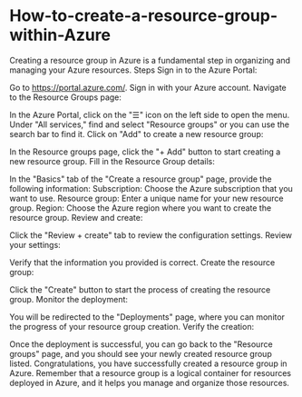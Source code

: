 # How-to-create-a-resource-group-within-Azure
 Creating a resource group in Azure is a fundamental step in organizing and managing your Azure resources.
Steps
Sign in to the Azure Portal:

Go to https://portal.azure.com/.
Sign in with your Azure account.
Navigate to the Resource Groups page:

In the Azure Portal, click on the "☰" icon on the left side to open the menu.
Under "All services," find and select "Resource groups" or you can use the search bar to find it.
Click on "Add" to create a new resource group:

In the Resource groups page, click the "+ Add" button to start creating a new resource group.
Fill in the Resource Group details:

In the "Basics" tab of the "Create a resource group" page, provide the following information:
Subscription: Choose the Azure subscription that you want to use.
Resource group: Enter a unique name for your new resource group.
Region: Choose the Azure region where you want to create the resource group.
Review and create:

Click the "Review + create" tab to review the configuration settings.
Review your settings:

Verify that the information you provided is correct.
Create the resource group:

Click the "Create" button to start the process of creating the resource group.
Monitor the deployment:

You will be redirected to the "Deployments" page, where you can monitor the progress of your resource group creation.
Verify the creation:

Once the deployment is successful, you can go back to the "Resource groups" page, and you should see your newly created resource group listed.
Congratulations, you have successfully created a resource group in Azure. Remember that a resource group is a logical container for resources deployed in Azure, and it helps you manage and organize those resources.





